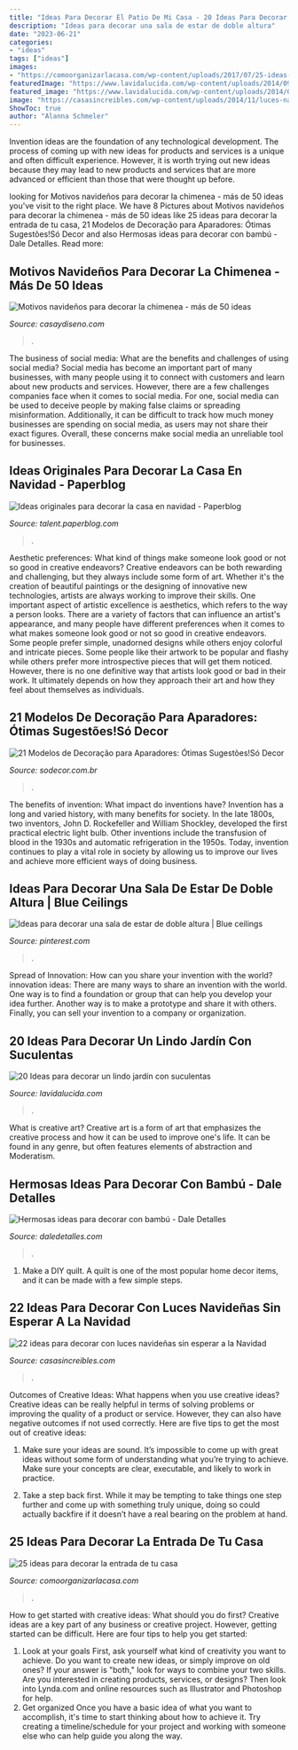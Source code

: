 ```yaml
---
title: "Ideas Para Decorar El Patio De Mi Casa - 20 Ideas Para Decorar Un Lindo Jardín Con Suculentas"
description: "Ideas para decorar una sala de estar de doble altura"
date: "2023-06-21"
categories:
- "ideas"
tags: ["ideas"]
images:
- "https://comoorganizarlacasa.com/wp-content/uploads/2017/07/25-ideas-decorar-la-entrada-casa-11.jpg"
featuredImage: "https://www.lavidalucida.com/wp-content/uploads/2014/09/1534336_187117581488707_599128456_n.jpg"
featured_image: "https://www.lavidalucida.com/wp-content/uploads/2014/09/1534336_187117581488707_599128456_n.jpg"
image: "https://casasincreibles.com/wp-content/uploads/2014/11/luces-navidad-habitacion-15.jpg"
ShowToc: true
author: "Alanna Schmeler"
---
```



Invention ideas are the foundation of any technological development. The process of coming up with new ideas for products and services is a unique and often difficult experience. However, it is worth trying out new ideas because they may lead to new products and services that are more advanced or efficient than those that were thought up before.

	

		
looking for Motivos navideños para decorar la chimenea - más de 50 ideas you've visit to the right place. We have 8 Pictures about Motivos navideños para decorar la chimenea - más de 50 ideas like 25 ideas para decorar la entrada de tu casa, 21 Modelos de Decoração para Aparadores: Ótimas Sugestões!Só Decor and also Hermosas ideas para decorar con bambú - Dale Detalles. Read more:
		
    
## Motivos Navideños Para Decorar La Chimenea - Más De 50 Ideas

<img loading=lazy src="https://casaydiseno.com/wp-content/uploads/2015/09/deco-chimenea-blanca-calcetines.jpg" onerror="this.onerror=null;this.src='https://tse4.mm.bing.net/th?id=OIP.2rOCFaV4xaxYtAwu-nzgSwHaLI&amp;pid=15.1';" alt="Motivos navideños para decorar la chimenea - más de 50 ideas">

_Source: casaydiseno.com_

>. 

	

The business of social media: What are the benefits and challenges of using social media?
Social media has become an important part of many businesses, with many people using it to connect with customers and learn about new products and services. However, there are a few challenges companies face when it comes to social media. For one, social media can be used to deceive people by making false claims or spreading misinformation. Additionally, it can be difficult to track how much money businesses are spending on social media, as users may not share their exact figures. Overall, these concerns make social media an unreliable tool for businesses.

    
## Ideas Originales Para Decorar La Casa En Navidad - Paperblog

<img loading=lazy src="https://m1.paperblog.com/i/159/1591192/ideas-originales-decorar-casa-navidad-L-SeOsLu.jpeg" onerror="this.onerror=null;this.src='https://tse3.mm.bing.net/th?id=OIP.orwP2WrbBSZrM5Kj7jPohwAAAA&amp;pid=15.1';" alt="Ideas originales para decorar la casa en navidad - Paperblog">

_Source: talent.paperblog.com_

>. 

	

Aesthetic preferences: What kind of things make someone look good or not so good in creative endeavors?
Creative endeavors can be both rewarding and challenging, but they always include some form of art. Whether it's the creation of beautiful paintings or the designing of innovative new technologies, artists are always working to improve their skills. One important aspect of artistic excellence is aesthetics, which refers to the way a person looks. There are a variety of factors that can influence an artist's appearance, and many people have different preferences when it comes to what makes someone look good or not so good in creative endeavors. Some people prefer simple, unadorned designs while others enjoy colorful and intricate pieces. Some people like their artwork to be popular and flashy while others prefer more introspective pieces that will get them noticed. However, there is no one definitive way that artists look good or bad in their work. It ultimately depends on how they approach their art and how they feel about themselves as individuals.

    
## 21 Modelos De Decoração Para Aparadores: Ótimas Sugestões!Só Decor

<img loading=lazy src="https://www.sodecor.com.br/wp-content/uploads/2016/09/21-Modelos-de-Decoração-para-Aparadores-Ótimas-Sugestões-6.jpg" onerror="this.onerror=null;this.src='https://tse1.mm.bing.net/th?id=OIP.XHO9DDWvPCy6jRmRJqwkQwHaJ4&amp;pid=15.1';" alt="21 Modelos de Decoração para Aparadores: Ótimas Sugestões!Só Decor">

_Source: sodecor.com.br_

>. 

	

The benefits of invention: What impact do inventions have?
Invention has a long and varied history, with many benefits for society. In the late 1800s, two inventors, John D. Rockefeller and William Shockley, developed the first practical electric light bulb. Other inventions include the transfusion of blood in the 1930s and automatic refrigeration in the 1950s. Today, invention continues to play a vital role in society by allowing us to improve our lives and achieve more efficient ways of doing business.

    
## Ideas Para Decorar Una Sala De Estar De Doble Altura | Blue Ceilings

<img loading=lazy src="https://i.pinimg.com/736x/15/54/17/155417a882a706d882f642ae9c0726f4.jpg" onerror="this.onerror=null;this.src='https://tse2.mm.bing.net/th?id=OIP.R34HkBmAvrumw9oP63xkVgAAAA&amp;pid=15.1';" alt="Ideas para decorar una sala de estar de doble altura | Blue ceilings">

_Source: pinterest.com_

>. 

	

Spread of Innovation: How can you share your invention with the world?
innovation ideas: 
There are many ways to share an invention with the world. One way is to find a foundation or group that can help you develop your idea further. Another way is to make a prototype and share it with others. Finally, you can sell your invention to a company or organization.

    
## 20 Ideas Para Decorar Un Lindo Jardín Con Suculentas

<img loading=lazy src="https://www.lavidalucida.com/wp-content/uploads/2014/09/1534336_187117581488707_599128456_n.jpg" onerror="this.onerror=null;this.src='https://tse1.mm.bing.net/th?id=OIP.VYEZimbtUC--piMRCR7BTgHaJ4&amp;pid=15.1';" alt="20 Ideas para decorar un lindo jardín con suculentas">

_Source: lavidalucida.com_

>. 

	

What is creative art?
Creative art is a form of art that emphasizes the creative process and how it can be used to improve one's life. It can be found in any genre, but often features elements of abstraction and Moderatism.

    
## Hermosas Ideas Para Decorar Con Bambú - Dale Detalles

<img loading=lazy src="https://www.daledetalles.com/wp-content/uploads/2017/01/decoracion-con-bambu2.jpg" onerror="this.onerror=null;this.src='https://tse4.mm.bing.net/th?id=OIP.HaQGnU9GPSsWytQAznTAugHaLH&amp;pid=15.1';" alt="Hermosas ideas para decorar con bambú - Dale Detalles">

_Source: daledetalles.com_

>. 

	

1. Make a DIY quilt. A quilt is one of the most popular home decor items, and it can be made with a few simple steps.

    
## 22 Ideas Para Decorar Con Luces Navideñas Sin Esperar A La Navidad

<img loading=lazy src="https://casasincreibles.com/wp-content/uploads/2014/11/luces-navidad-habitacion-15.jpg" onerror="this.onerror=null;this.src='https://tse1.mm.bing.net/th?id=OIP.FlJ5R5TePZLcPr_7jz3ivgHaJ4&amp;pid=15.1';" alt="22 ideas para decorar con luces navideñas sin esperar a la Navidad">

_Source: casasincreibles.com_

>. 

	

Outcomes of Creative Ideas: What happens when you use creative ideas?
Creative ideas can be really helpful in terms of solving problems or improving the quality of a product or service. However, they can also have negative outcomes if not used correctly. Here are five tips to get the most out of creative ideas:
1. Make sure your ideas are sound. It’s impossible to come up with great ideas without some form of understanding what you’re trying to achieve. Make sure your concepts are clear, executable, and likely to work in practice.

2. Take a step back first. While it may be tempting to take things one step further and come up with something truly unique, doing so could actually backfire if it doesn’t have a real bearing on the problem at hand.

    
## 25 Ideas Para Decorar La Entrada De Tu Casa

<img loading=lazy src="https://comoorganizarlacasa.com/wp-content/uploads/2017/07/25-ideas-decorar-la-entrada-casa-11.jpg" onerror="this.onerror=null;this.src='https://tse2.mm.bing.net/th?id=OIP.IA8SvztQ6MkNsDlksX6brAHaLH&amp;pid=15.1';" alt="25 ideas para decorar la entrada de tu casa">

_Source: comoorganizarlacasa.com_

>. 

	

How to get started with creative ideas: What should you do first?
Creative ideas are a key part of any business or creative project. However, getting started can be difficult. Here are four tips to help you get started:
1. Look at your goals 
First, ask yourself what kind of creativity you want to achieve. Do you want to create new ideas, or simply improve on old ones? If your answer is "both," look for ways to combine your two skills. Are you interested in creating products, services, or designs? Then look into Lynda.com and online resources such as Illustrator and Photoshop for help.
2. Get organized 
Once you have a basic idea of what you want to accomplish, it's time to start thinking about how to achieve it. Try creating a timeline/schedule for your project and working with someone else who can help guide you along the way.

